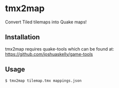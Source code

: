 # tmx2map

Convert Tiled tilemaps into Quake maps!

## Installation

tmx2map requires quake-tools which can be found at: https://github.com/joshuaskelly/game-tools

## Usage

```
$ tmx2map tilemap.tmx mappings.json
```